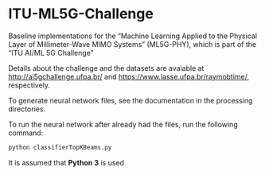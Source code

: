 # ITU-ML5G-Challenge
Baseline implementations for the  “Machine Learning Applied to the Physical Layer of Millimeter-Wave MIMO Systems” (ML5G-PHY), which is part of the “ITU AI/ML 5G Challenge"

Details about the challenge and the datasets are avaiable at http://ai5gchallenge.ufpa.br/ and https://www.lasse.ufpa.br/raymobtime/, respectively.

To generate neural network files, see the documentation in the processing directories.

To run the neural network after already had the files, run the following command:

```bash
python classifierTopKBeams.py
```

It is assumed that **Python 3** is used

